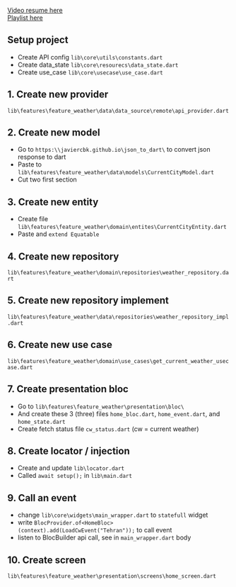 [Video resume here](https://youtu.be/uwovUxmHaxQ?list=PLUvfjeBvMXmX0Z9MoKm5cZMAfGcoJdbXi)<br />
[Playlist here](https://www.youtube.com/playlist?list=PLUvfjeBvMXmX0Z9MoKm5cZMAfGcoJdbXi)

## Setup project

- Create API config `lib\core\utils\constants.dart`
- Create data_state `lib\core\resourecs\data_state.dart`
- Create use_case `lib\core\usecase\use_case.dart`

## 1. Create new provider

`lib\features\feature_weather\data\data_source\remote\api_provider.dart`

## 2. Create new model

- Go to `https:\\javiercbk.github.io\json_to_dart\` to convert json response to dart
- Paste to `lib\features\feature_weather\data\models\CurrentCityModel.dart`
- Cut two first section

## 3. Create new entity

- Create file `lib\features\feature_weather\domain\entites\CurrentCityEntity.dart`
- Paste and `extend Equatable`

## 4. Create new repository

`lib\features\feature_weather\domain\repositories\weather_repository.dart`

## 5. Create new repository implement

`lib\features\feature_weather\data\repositories\weather_repository_impl.dart`

## 6. Create new use case

`lib\features\feature_weather\domain\use_cases\get_current_weather_usecase.dart`

## 7. Create presentation bloc

- Go to `lib\features\feature_weather\presentation\bloc\`
- And create these 3 (three) files `home_bloc.dart`, `home_event.dart`, and `home_state.dart`
- Create fetch status file `cw_status.dart` (cw = current weather)

## 8. Create locator / injection

- Create and update `lib\locator.dart`
- Called `await setup();` in `lib\main.dart`

## 9. Call an event

- change `lib\core\widgets\main_wrapper.dart` to `statefull` widget
- write `BlocProvider.of<HomeBloc>(context).add(LoadCwEvent("Tehran"));` to call event
- listen to BlocBuilder api call, see in `main_wrapper.dart` body

## 10. Create screen

`lib\features\feature_weather\presentation\screens\home_screen.dart`
